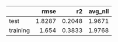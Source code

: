 |          |   rmse |     r2 |   avg_nll |
|:---------|-------:|-------:|----------:|
| test     | 1.8287 | 0.2048 |    1.9671 |
| training | 1.654  | 0.3833 |    1.9768 |
